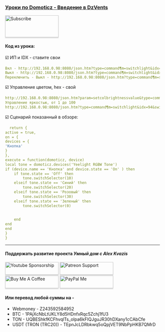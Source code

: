 ### [Уроки по Domoticz - Введение в DzVents](https://youtu.be/wZpS_PPtKso)

<a href="https://www.youtube.com/channel/UCcq9onYHbs6go3kDpfBoqhg?sub_confirmation=1" target="_blank"><img src="https://raw.githubusercontent.com/kvazis/training/master/lessons/img/subscribe.png" alt="Subscribe" style="height: 71px !important;width: 174px !important;box-shadow: 0px 3px 2px 0px rgba(190, 190, 190, 0.5) !important;-webkit-box-shadow: 0px 3px 2px 0px rgba(190, 190, 190, 0.5) !important;" ></a>


#### Код из урока:  



:ballot_box_with_check: ИП и IDX - ставите свои 
```yaml
Вкл - http://192.168.0.98:8080/json.htm?type=command¶m=switchlight&idx=94&switchcmd=On
Выкл - http://192.168.0.98:8080/json.htm?type=command¶m=switchlight&idx=94&switchcmd=Off
Переключить - Выкл - http://192.168.0.98:8080/json.htm?type=command¶m=switchlight&idx=94&switchcmd=Toggle
```

:ballot_box_with_check: Управление цветом, hex - свой    
```yaml
http://192.168.0.98:8080/json.htm?param=setcolbrightnessvalue&type=command&idx=94&hex=2011f5&iswhite=false
Управление яркостью, от 1 до 100
http://192.168.0.98:8080/json.htm?type=command¶m=switchlight&idx=94&switchcmd=Set%20Level&level=25
```

:ballot_box_with_check: Сценарий показанный в обзоре:    
```yaml
  return {
active = true,
on = {
devices = {
'Кнопка'
}
},
execute = function(domoticz, device)
local tone = domoticz.devices('Yeelight RGBW Tone')
if (device.name == 'Кнопка' and device.state == 'On' ) then
    if tone.state == 'Off' then
        tone.switchSelector(10)
    elseif tone.state == 'Синий' then
        tone.switchSelector(20)
    elseif tone.state == 'Розовый' then
        tone.switchSelector(30)
    elseif tone.state == 'Зеленый' then
        tone.switchSelector(0)
     
 
    end
end
end
}
}
```

____
#### Поддержать развитие проекта *Умный дом с Alex Kvazis*    
<a href="https://www.youtube.com/channel/UCcq9onYHbs6go3kDpfBoqhg/join" target="_blank"><img src="https://raw.githubusercontent.com/kvazis/training/master/lessons/img/youtube.png" alt="Youtube Sponsorship" style="height: 41px !important;width: 174px !important;box-shadow: 0px 3px 2px 0px rgba(190, 190, 190, 0.5) !important;-webkit-box-shadow: 0px 3px 2px 0px rgba(190, 190, 190, 0.5) !important;" ></a>
<a href="https://www.patreon.com/alex_kvazis" target="_blank"><img src="https://raw.githubusercontent.com/kvazis/training/master/lessons/img/patreon-button.png" alt="Patreon Support" style="height: 41px !important;width: 174px !important;box-shadow: 0px 3px 2px 0px rgba(190, 190, 190, 0.5) !important;-webkit-box-shadow: 0px 3px 2px 0px rgba(190, 190, 190, 0.5) !important;" ></a>
<a href="https://www.buymeacoffee.com/greatkvazis" target="_blank"><img src="https://raw.githubusercontent.com/kvazis/training/master/lessons/img/buymeacoffee.png" alt="Buy Me A Coffee" style="height: 41px !important;width: 174px !important;box-shadow: 0px 3px 2px 0px rgba(190, 190, 190, 0.5) !important;-webkit-box-shadow: 0px 3px 2px 0px rgba(190, 190, 190, 0.5) !important;" ></a>
<a href="https://www.paypal.com/paypalme/greatkvazis" target="_blank"><img src="https://raw.githubusercontent.com/kvazis/training/master/lessons/img/paypal.png" alt="PayPal Me" style="height: 41px !important;width: 174px !important;box-shadow: 0px 3px 2px 0px rgba(190, 190, 190, 0.5) !important;-webkit-box-shadow: 0px 3px 2px 0px rgba(190, 190, 190, 0.5) !important;" ></a>

#### Или перевод любой суммы на -     
* Webmoney - Z243592584952
* BTC - 1PAjXcNbLtUKLY8d5HDnfxRqc5Zchj1fU3    
* TON - UQBEShkfKCFhvqlTs_oIpa6kFIQJguJR30hDXany1cCAbCfe    
* USDT (TRON (TRC20)) - TEpnJcLDRbkwq5oQpjVET9NbPpHKB7QMrD    